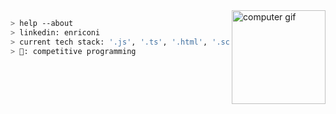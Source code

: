 <img align="right" height="150" src="https://media.giphy.com/media/ao9DUiTKH60XS/giphy.gif" alt="computer gif"/>

```bash
> help --about
> linkedin: enriconi
> current tech stack: '.js', '.ts', '.html', '.scss'
> 📖: competitive programming
```
